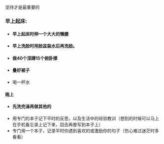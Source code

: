 坚持才是最重要的
### 早上起床:
- #### 早上起床时伸一个大大的懒腰
- #### 早上洗脸时用脸盆装水后再洗脸。
- #### 做40个深蹲15个俯卧撑
- #### 叠好被子
- 喝一杯水

#### 晚上
- #### 先洗完澡再做其他的
- 用专门的本子记下平时的反思，以及生活中的经验教训（想到的时候可以马上在手机备忘录上记下来，回去再誊写到本子上）
- 专门用一个本子，记录平时你遇到喜欢的或激励你的句子（伤心难过迷茫时多看看）
